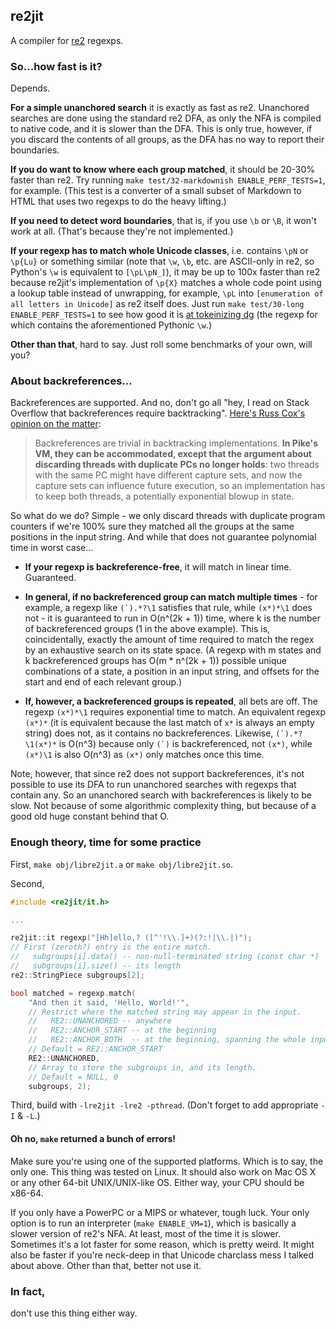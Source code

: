## re2jit

A compiler for [re2](https://github.com/google/re2/) regexps.

### So...how fast is it?

Depends.

**For a simple unanchored search** it is exactly as fast as re2. Unanchored searches
are done using the standard re2 DFA, as only the NFA is compiled to native code,
and it is slower than the DFA. This is only true, however, if you discard the contents
of all groups, as the DFA has no way to report their boundaries.

**If you do want to know where each group matched**, it should be 20-30% faster than re2.
Try running `make test/32-markdownish ENABLE_PERF_TESTS=1`, for example. (This test is
a converter of a small subset of Markdown to HTML that uses two regexps to do
the heavy lifting.)

**If you need to detect word boundaries**, that is, if you use `\b` or `\B`, it won't
work at all. (That's because they're not implemented.)

**If your regexp has to match whole Unicode classes**, i.e. contains `\pN` or `\p{Lu}`
or something similar (note that `\w`, `\b`, etc. are ASCII-only in re2, so Python's `\w`
is equivalent to `[\pL\pN_]`), it may be up to 100x faster than re2 because re2jit's
implementation of `\p{X}` matches a whole code point using a lookup table instead of
unwrapping, for example, `\pL` into `[enumeration of all letters in Unicode]` as re2
itself does. Just run `make test/30-long ENABLE_PERF_TESTS=1` to see how good it is
[at tokeinizing dg](https://github.com/pyos/dg/blob/master/core/3.parser.dg#L35)
(the regexp for which contains the aforementioned Pythonic `\w`.)

**Other than that**, hard to say. Just roll some benchmarks of your own, will you?

### About backreferences...

Backreferences are supported. And no, don't go all "hey, I read on Stack Overflow
that backreferences require backtracking".
[Here's Russ Cox's opinion on the matter](https://swtch.com/~rsc/regexp/regexp2.html):

>Backreferences are trivial in backtracking implementations. **In Pike's VM, they can be
>accommodated, except that the argument about discarding threads with duplicate PCs no
>longer holds**: two threads with the same PC might have different capture sets, and now
>the capture sets can influence future execution, so an implementation has to keep both
>threads, a potentially exponential blowup in state.

So what do we do? Simple - we only discard threads with duplicate program counters
if we're 100% sure they matched all the groups at the same positions in the input string.
And while that does not guarantee polynomial time in worst case...

 * **If your regexp is backreference-free**, it will match in linear time. Guaranteed.

 * **In general, if no backreferenced group can match multiple times** - for example,
   a regexp like ``(`).*?\1`` satisfies that rule, while `(x*)*\1` does not -
   it is guaranteed to run in O(n^(2k + 1)) time, where k is the number of backreferenced
   groups (1 in the above example). This is, coincidentally, exactly the amount of time
   required to match the regex by an exhaustive search on its state space. (A regexp with
   m states and k backreferenced groups has O(m \* n^(2k + 1)) possible unique combinations
   of a state, a position in an input string, and offsets for the start and end of each
   relevant group.)

 * **If, however, a backreferenced groups is repeated**, all bets are off.
   The regexp `(x*)*\1` requires exponential time to match. An equivalent regexp
   `(x*)*` (it is equivalent because the last match of `x*` is always an empty string)
   does not, as it contains no backreferences. Likewise, ``(`).*?\1(x*)*`` is O(n^3)
   because only ``(`)`` is backreferenced, not `(x*)`, while `(x*)\1` is also O(n^3)
   as `(x*)` only matches once this time.

Note, however, that since re2 does not support backreferences, it's not possible
to use its DFA to run unanchored searches with regexps that contain any. So an unanchored
search with backreferences is likely to be slow. Not because of some algorithmic complexity
thing, but because of a good old huge constant behind that O.

### Enough theory, time for some practice

First, `make obj/libre2jit.a` or `make obj/libre2jit.so`.

Second,

```c++
#include <re2jit/it.h>

...

re2jit::it regexp("[Hh]ello,? ([^'!\\.]+)(?:!|\\.|)");
// First (zeroth?) entry is the entire match.
//   subgroups[i].data() -- non-null-terminated string (const char *)
//   subgroups[i].size() -- its length
re2::StringPiece subgroups[2];

bool matched = regexp.match(
    "And then it said, 'Hello, World!'",
    // Restrict where the matched string may appear in the input.
    //   RE2::UNANCHORED -- anywhere
    //   RE2::ANCHOR_START -- at the beginning
    //   RE2::ANCHOR_BOTH  -- at the beginning, spanning the whole input
    // Default = RE2::ANCHOR_START
    RE2::UNANCHORED,
    // Array to store the subgroups in, and its length.
    // Default = NULL, 0
    subgroups, 2);
```

Third, build with `-lre2jit -lre2 -pthread`. (Don't forget to add appropriate `-I` & `-L`.)

#### Oh no, `make` returned a bunch of errors!

Make sure you're using one of the supported platforms. Which is to say, the only one.
This thing was tested on Linux. It should also work on Mac OS X or any other 64-bit
UNIX/UNIX-like OS. Either way, your CPU should be x86-64.

If you only have a PowerPC or a MIPS or whatever, tough luck. Your only option is to
run an interpreter (`make ENABLE_VM=1`), which is basically a slower version of re2's
NFA. At least, most of the time it is slower. Sometimes it's a lot faster for some reason,
which is pretty weird. It might also be faster if you're neck-deep in that Unicode charclass
mess I talked about above. Other than that, better not use it.

### In fact,

don't use this thing either way.
